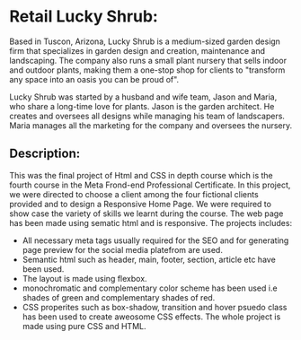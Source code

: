 # Retail Lucky Shrub:
Based in Tuscon, Arizona, Lucky Shrub is a medium-sized garden design firm that specializes in garden design and creation, maintenance and landscaping. The company also runs a small plant nursery that sells indoor and outdoor plants, making them a one-stop shop for clients to "transform any space into an oasis you can be proud of".

Lucky Shrub was started by a husband and wife team, Jason and Maria, who share a long-time love for plants. Jason is the garden architect. He creates and oversees all designs while managing his team of landscapers. Maria manages all the marketing for the company and oversees the nursery.
## Description:
This was the final project of Html and CSS in depth course which is the fourth course in the Meta Frond-end Professional Certificate. In this project, we were directed to choose a client among the four fictional clients provided and to design a Responsive Home Page. We were required to show case the variety of skills we learnt during the course. 
The web page has been made using sematic html and is responsive. The projects includes:

- All necessary meta tags usually required for the SEO and for generating page preview for the social media platefrom are used.
- Semantic html such as header, main, footer, section, article etc have been used.
- The layout is made using flexbox.
- monochromatic and complementary color scheme has been used i.e shades of green and complementary shades of red.
- CSS properites such as box-shadow, transition and hover psuedo class has been used to create aweosome CSS effects.
The whole project is made using pure CSS and HTML.
